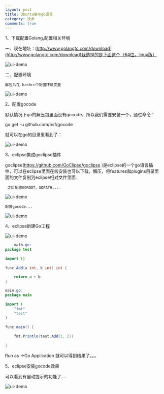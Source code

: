 ```yaml
---
layout: post
title: Ubuntu编写go语言
category: 技术
comments: true
---
```


1、下载配置Golang,配置相关环境

一、现在地址：[http://www.golangtc.com/download](http://www.golangtc.com/download)我选择的是下面这个（64位，linux版）

![ui-demo](https://github.com/1011641270/blog/blob/gh-pages/images/059.png?raw=true)

二、配置环境

    解压后在.bashrc中配置环境变量
    
![ui-demo](https://github.com/1011641270/blog/blob/gh-pages/images/060.png?raw=true)

2、配置gocode

 默认情况下go的解压包里面没有gocode，所以我们需要安装一个，通过命令：

go get -u github.com/nsf/gocode

 就可以在go的目录里看到了：
   
![ui-demo](https://github.com/1011641270/blog/blob/gh-pages/images/061.png?raw=true)

3、eclipse集成goclipse插件

 goclipse(https://github.com/GoClipse/goclipse )是eclipse的一个go语言插件，可以在eclipse里面在线安装也可以下载，解压，将features和plugins目录里面的文件复制到eclipse相对文件里面.

     之后配置GOROOT，GOPATH....
     
![ui-demo](https://github.com/1011641270/blog/blob/gh-pages/images/062.png?raw=true)

    配置gocode...
    
![ui-demo](https://github.com/1011641270/blog/blob/gh-pages/images/063.png?raw=true)

4、eclipse新建Go工程

![ui-demo](https://github.com/1011641270/blog/blob/gh-pages/images/064.png?raw=true)

```java
	math.go:
package test
 
import ()
 
func Add(a int, b int) int {
 
    return a + b
}

main.go:
package main
 
import (
    "fmt"
    "test"
)
 
func main() {
 
    fmt.Println(test.Add(1, 2))
     
}
```
 Run as ->Go Application  就可以得到结果了。。。
 
5、eclipse安装gocode效果

  可以看到有自动提示的功能了....
  
  ![ui-demo](https://github.com/1011641270/blog/blob/gh-pages/images/065.png?raw=true)
